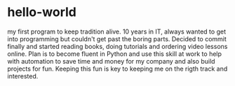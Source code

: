 # hello-world
my first program to keep tradition alive.
10 years in IT, always wanted to get into programming but couldn't get past the boring parts. Decided to commit finally and started reading books, doing tutorials and ordering video lessons online. Plan is to become fluent in Python and use this skill at work to help with automation to save time and money for my company and also build projects for fun. Keeping this fun is key to keeping me on the rigth track and interested.
